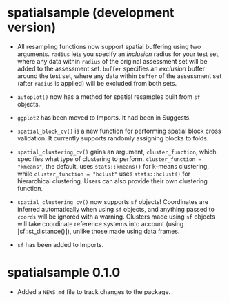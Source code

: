 # spatialsample (development version)

* All resampling functions now support spatial buffering using two arguments.
  `radius` lets you specify an _inclusion_ radius for your test set, where any
  data within `radius` of the original assessment set will be added to the 
  assessment set. `buffer` specifies an _exclusion_ buffer around the test set,
  where any data within `buffer` of the assessment set (after `radius` is 
  applied) will be excluded from both sets. 

* `autoplot()` now has a method for spatial resamples built from `sf` objects.

* `ggplot2` has been moved to Imports. It had been in Suggests.

* `spatial_block_cv()` is a new function for performing spatial block cross validation.
  It currently supports randomly assigning blocks to folds.

* `spatial_clustering_cv()` gains an argument, `cluster_function`, which 
  specifies what type of clustering to perform. `cluster_function = "kmeans"`, 
  the default, uses `stats::kmeans()` for k-means clustering, while 
  `cluster_function = "hclust"` uses `stats::hclust()` for hierarchical 
  clustering. Users can also provide their own clustering function.
  
* `spatial_clustering_cv()` now supports `sf` objects! Coordinates are inferred
  automatically when using `sf` objects, and anything passed to `coords` will
  be ignored with a warning. Clusters made using `sf` objects will take 
  coordinate reference systems into account (using [sf::st_distance()]), 
  unlike those made using data frames.

* `sf` has been added to Imports.

# spatialsample 0.1.0

* Added a `NEWS.md` file to track changes to the package.
